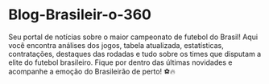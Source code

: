 # Blog-Brasileir-o-360
Seu portal de notícias sobre o maior campeonato de futebol do Brasil! Aqui você encontra análises dos jogos, tabela atualizada, estatísticas, contratações, destaques das rodadas e tudo sobre os times que disputam a elite do futebol brasileiro. Fique por dentro das últimas novidades e acompanhe a emoção do Brasileirão de perto! ⚽🔥
